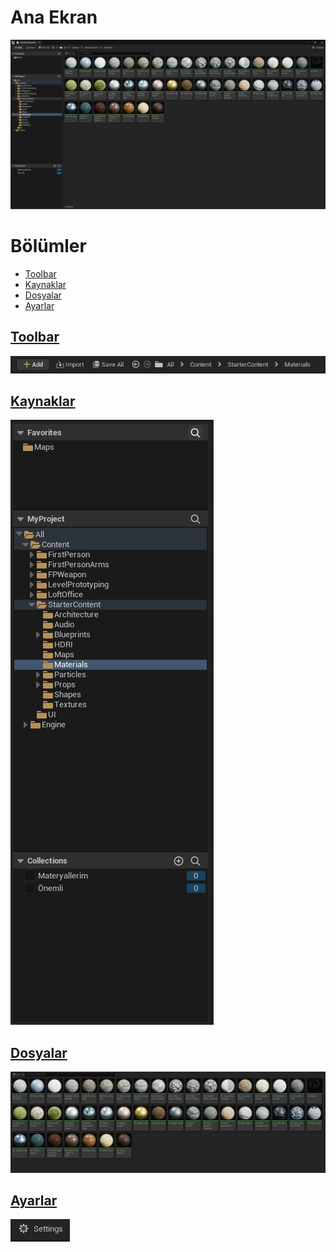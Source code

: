 # Ana Ekran
<img src="../../Dosyalar/Content_Browser_Ana_Ekran.jpg">



# Bölümler

* [Toolbar](#toolbar)
* [Kaynaklar](#kaynaklar)
* [Dosyalar](#dosyalar)
* [Ayarlar](#ayarlar)


## [Toolbar](Toolbar)
<img src="../../Dosyalar/Content_Browser_Toolbar.jpg">

## [Kaynaklar](Kaynaklar)
<img src="../../Dosyalar/Content_Browser_Kaynaklar.jpg">

## [Dosyalar](Dosyalar)
<img src="../../Dosyalar/Content_Browser_Dosyalar.jpg">

## [Ayarlar](Ayarlar)
<img src="../../Dosyalar/Content_Browser_Ayarlar.jpg">
